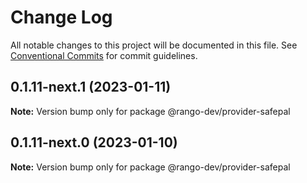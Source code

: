 # Change Log

All notable changes to this project will be documented in this file.
See [Conventional Commits](https://conventionalcommits.org) for commit guidelines.

## 0.1.11-next.1 (2023-01-11)

**Note:** Version bump only for package @rango-dev/provider-safepal

## 0.1.11-next.0 (2023-01-10)

**Note:** Version bump only for package @rango-dev/provider-safepal
